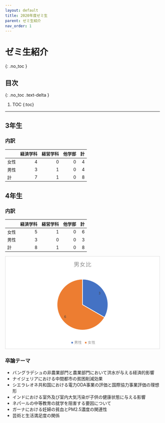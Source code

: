 ```yaml
---
layout: default
title: 2020年度ゼミ生
parent: ゼミ生紹介
nav_order: 1
---
```


# ゼミ生紹介
{: .no_toc }

## 目次
{: .no_toc .text-delta }

1. TOC
{:toc}

---

## 3年生

### 内訳
|      | 経済学科 | 経営学科 | 他学部 | 計  |
| :--- | ------: | -------: | ----: | ---: |
| 女性 | 4        | 0       | 0      | 4   |
| 男性 | 3        | 1       | 0      | 4   |
| 計   | 7        | 1       | 0      | 8   | 


## 4年生

### 内訳

|      | 経済学科 | 経営学科 | 他学部 | 計  |
| :--- | ------: | -------: | ----: | ---: |
| 女性 | 5        | 1       | 0      | 6   |
| 男性 | 3        | 0       | 0      | 3   |
| 計   | 8        | 1       | 0      | 8   | 

![4年男女比](ratio2020.png)

### 卒論テーマ

+ バングラデシュの非農業部門と農業部門において洪水が与える経済的影響
+ ナイジェリアにおける中間都市の貧困削減効果
+ シエラレオネ共和国における電力ODA事業の評価と国際協力事業評価の理想形
+ インドにおける室外及び室内大気汚染が子供の健康状態に与える影響 
+ ネパールの中等教育の就学を阻害する要因について
+ ガーナにおける妊婦の貧血とPM2.5濃度の関連性 
+ 芸術と生活満足度の関係
